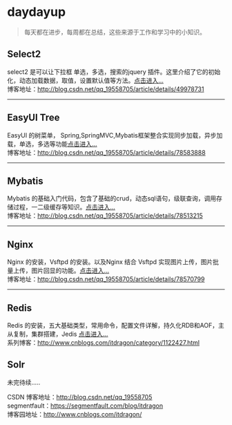 # daydayup
> 每天都在进步，每周都在总结，这些来源于工作和学习中的小知识。

## Select2
select2 是可以让下拉框 单选，多选，搜索的jquery 插件。这里介绍了它的初始化，动态加载数据，取值，设置默认值等方法。[点击进入...](https://github.com/ITDragonBlog/daydayup/tree/master/JQuery-select2/select2-4.0.0)    
博客地址：http://blog.csdn.net/qq_19558705/article/details/49978731
***

## EasyUI Tree
EasyUI 的树菜单， Spring,SpringMVC,Mybatis框架整合实现同步加载，异步加载，单选，多选等功能[点击进入...](https://github.com/ITDragonBlog/daydayup/tree/master/EasyUI/EasyUI-tree)      
博客地址：http://blog.csdn.net/qq_19558705/article/details/78583888

***

## Mybatis
Mybatis 的基础入门代码，包含了基础的crud，动态sql语句，级联查询，调用存储过程，一二级缓存等知识。[点击进入...](https://github.com/ITDragonBlog/daydayup/tree/master/mybatis/mybatis-basic)      
博客地址：http://blog.csdn.net/qq_19558705/article/details/78513215

***

## Nginx
Nginx 的安装，Vsftpd 的安装。以及Nginx 结合 Vsftpd 实现图片上传，图片批量上传，图片回显的功能。[点击进入...](https://github.com/ITDragonBlog/daydayup/tree/master/Nginx)        
博客地址：http://blog.csdn.net/qq_19558705/article/details/78570799

***
## Redis
Redis 的安装，五大基础类型，常用命令，配置文件详解，持久化RDB和AOF，主从复制，集群搭建，Jedis [点击进入...](https://github.com/ITDragonBlog/daydayup/tree/master/Redis)     
系列博客：http://www.cnblogs.com/itdragon/category/1122427.html

## Solr

未完待续.....

CSDN 博客地址：http://blog.csdn.net/qq_19558705  
segmentfault：https://segmentfault.com/blog/itdragon  
博客园地址：http://www.cnblogs.com/itdragon/  
